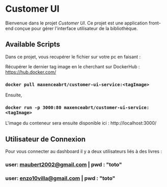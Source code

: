 # Customer UI

Bienvenue dans le projet *Customer UI*. Ce projet est une application front-end conçue pour gérer l'interface utilisateur de la bibliothèque.

## Available Scripts

Dans ce projet, vous recupérer le fichier sur votre pc en faisant :

Récupérer le dernier tag image en le cherchant sur DockerHub : https://hub.docker.com/

### `docker pull maxenceabrt/customer-ui-service:<tagImage>`

Ensuite,

### `docker run -p 3000:80 maxenceabrt/customer-ui-service:<tagImage>`

L'image du conteneur sera ensuite disponible ici : http://localhost:3000/

## Utilisateur de Connexion
Pour vous connecter au dashboard il y a deux utilisateurs liés à des livres :
### user: maubert2002@gmail.com | pwd : "toto"
### user: enzo10villa@gmail.com | pwd : "toto"
